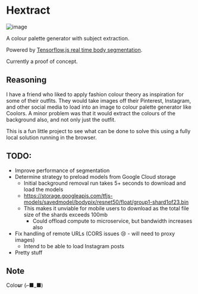 # Hextract

![image](https://i.imgur.com/GFoIYag.png)

A colour palette generator with subject extraction.

Powered by [Tensorflow.js real time body segmentation](https://github.com/tensorflow/tfjs-models/tree/master/body-segmentation/).

Currently a proof of concept.

## Reasoning

I have a friend who liked to apply fashion colour theory as inspiration for some of their outfits. They would take images off their Pinterest, Instagram, and other social media to load into an image to colour palette generator like Coolors. A minor problem was that it would extract the colours of the background also, and not only just the outfit.

This is a fun little project to see what can be done to solve this using a fully local solution running in the browser.

## TODO:

- Improve performance of segmentation
- Determine strategy to preload models from Google Cloud storage
  - Initial background removal run takes 5+ seconds to download and load the models
  - https://storage.googleapis.com/tfjs-models/savedmodel/bodypix/resnet50/float/group1-shard1of23.bin
  - This makes it unviable for mobile users to download as the total file size of the shards exceeds 100mb
    - Could offload compute to microservice, but bandwidth increases also
- Fix handling of remote URLs (CORS issues 😢 - will need to proxy images)
  - Intend to be able to load Instagram posts
- Pretty stuff

## Note

Colo**u**r (⌐■_■)